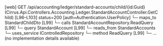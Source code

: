 [web] GET /api/accounting/ledger/standard-accounts/child/{id:Guid}  (Cirrus.Api.Controllers.Accounting.Ledger.StandardAccountController.GetChild)  [L96–L103] status=200 [auth=Authentication.UserPolicy]
  └─ maps_to StandardChildDto [L99]
  └─ calls StandardAccountRepository.ReadQuery [L99]
  └─ query StandardAccount [L99]
    └─ reads_from StandardAccounts
  └─ uses_service IControlledRepository<StandardAccount>
    └─ method ReadQuery [L99]
      └─ ... (no implementation details available)

